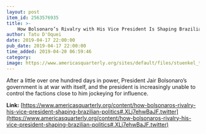 ```yaml
---
layout: post
item_id: 2563576935
title: >-
    How Bolsonaro’s Rivalry with His Vice President Is Shaping Brazilian Politics
author: Tatu D'Oquei
date: 2019-04-17 22:00:00
pub_date: 2019-04-17 22:00:00
time_added: 2019-04-20 06:59:46
category: 
image: https://www.americasquarterly.org/sites/default/files/stuenkel_top_0.jpg
---
```


After a little over one hundred days in power, President Jair Bolsonaro’s government is at war with itself, and the president is increasingly unable to control the factions close to him jockeying for influence.

**Link:** [https://www.americasquarterly.org/content/how-bolsonaros-rivalry-his-vice-president-shaping-brazilian-politics#.XLj7ehwBaJF.twitter](https://www.americasquarterly.org/content/how-bolsonaros-rivalry-his-vice-president-shaping-brazilian-politics#.XLj7ehwBaJF.twitter)

